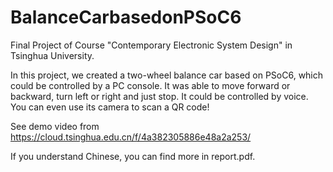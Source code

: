 # BalanceCarbasedonPSoC6
Final Project of Course "Contemporary Electronic System Design" in Tsinghua University.

In this project, we created a two-wheel balance car based on PSoC6, which could be controlled by a PC console. It was able to move forward or backward, turn left or right and just stop. It could be controlled by voice. You can even use its camera to scan a QR code!

See demo video from https://cloud.tsinghua.edu.cn/f/4a382305886e48a2a253/

If you understand Chinese, you can find more in report.pdf.
